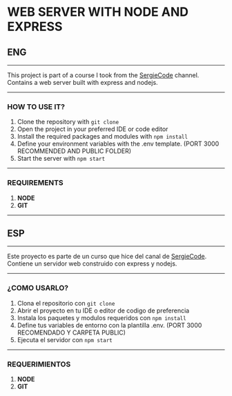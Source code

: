 # WEB SERVER WITH NODE AND EXPRESS

## ENG  
---  
This project is part of a course I took from the [SergieCode](https://www.youtube.com/watch?v=I17ln313Pjk&t=10479s) channel. Contains a web server built with express and nodejs.

---  
### HOW TO USE IT?  
1. Clone the repository with `git clone`  
2. Open the project in your preferred IDE or code editor  
3. Install the required packages and modules with `npm install`
4. Define your environment variables with the .env template. (PORT 3000 RECOMMENDED AND PUBLIC FOLDER)
5. Start the server with `npm start`  
---  
### REQUIREMENTS  
1. **NODE**  
2. **GIT**  

---

## ESP
---
Este proyecto es parte de un curso que hice del canal de [SergieCode](https://www.youtube.com/watch?v=I17ln313Pjk&t=10479s). Contiene un servidor web construido con express y nodejs.

---
### ¿COMO USARLO?
1. Clona el repositorio con `git clone `
2. Abrir el proyecto en tu IDE o editor de codigo de preferencia
3. Instala los paquetes y modulos requeridos con `npm install`
4. Define tus variables de entorno con la plantilla .env. (PORT 3000 RECOMENDADO Y CARPETA PUBLIC)
5. Ejecuta el servidor con `npm start`
---
### REQUERIMIENTOS
1. **NODE**
2. **GIT**